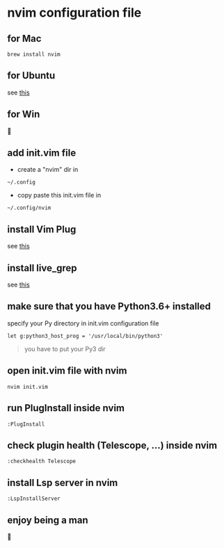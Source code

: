 # nvim configuration file

## for Mac

```
brew install nvim
```

## for Ubuntu 
see [this](https://thomasventurini.com/articles/install-neovim-05-in-ubuntu/)

## for Win
:rofl:

## add init.vim file
- create a "nvim" dir in 
```
~/.config
```
- copy paste this init.vim file in
```
~/.config/nvim 
```

## install Vim Plug
see [this](https://github.com/junegunn/vim-plug)

## install live_grep
see [this](https://github.com/BurntSushi/ripgrep)

## make sure that you have Python3.6+ installed
specify your Py directory in init.vim configuration file
```
let g:python3_host_prog = '/usr/local/bin/python3'
```
> you have to put your Py3 dir 

## open init.vim file with nvim
```
nvim init.vim
```

## run PlugInstall inside nvim
```
:PlugInstall
```

## check plugin health (Telescope, ...) inside nvim
```
:checkhealth Telescope
```

## install Lsp server in nvim
```
:LspInstallServer
```

## enjoy being a man
:hand_over_mouth: 	

